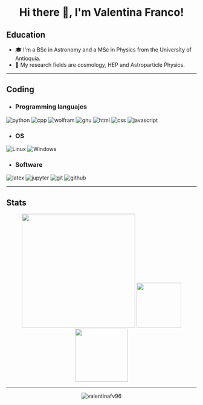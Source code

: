 <h1 align='center'>Hi there 👋, I'm Valentina Franco!</h1>

## Education

- :mortar_board: I'm a BSc in Astronomy and a MSc in Physics from the University of Antioquia.
- :milky_way: My research fields are cosmology, HEP and Astroparticle Physics.

---

## Coding

* ### Programming languajes

![python](https://img.shields.io/badge/Python-blue?style=flat&logo=python&logoColor=white&color=%233776AB)
![cpp](https://img.shields.io/badge/C%2B%2B-blue?style=flat&logo=cplusplus&logoColor=white&color=%2300599C)
![wolfram](https://img.shields.io/badge/Wolfram%20Mathematica-red?style=flat&logo=wolframmathematica&logoColor=white&color=%23DD1100)
![gnu](https://img.shields.io/badge/GNU%20Bash-green?style=flat&logo=gnubash&logoColor=white&color=%234EAA25)
![html](https://img.shields.io/badge/HTML-orange?style=flat&logo=html5&logoColor=white&color=%23E34F26)
![css](https://img.shields.io/badge/CSS-blue?style=flat&logo=css3&logoColor=white&color=%231572B6)
![javascript](https://img.shields.io/badge/JavaScript-yellow?style=flat&logo=javascript&logoColor=black&color=%23F7DF1E)

* ### OS

![Linux](https://img.shields.io/badge/Linux-Ubuntu-red?style=flat&logo=linux&logoColor=white&label=Linux&labelColor=%23FCC624&color=%23E95420
)
![Windows](https://img.shields.io/badge/Windows-blue?style=flat&logo=windows10&logoColor=white&color=%230078D6)

* ### Software

![latex](https://img.shields.io/badge/LaTeX-blue?style=flat&logo=latex&logoColor=white&color=%23008080
)
![jupyter](https://img.shields.io/badge/Jupyter-blue?style=flat&logo=jupyter&logoColor=white&color=%23F37626
)
![git](https://img.shields.io/badge/Git-orange?style=flat&logo=git&logoColor=white&color=%23F05032
)
![github](https://img.shields.io/badge/GitHub-gray?style=flat&logo=github&logoColor=white&color=%23181717
)

---

## Stats

<p align="center">
    <img src="https://github-readme-streak-stats.herokuapp.com?user=valentinafv96&theme=tokyonight&hide_border=true" width="300">
    <img src="https://github-readme-stats.vercel.app/api?username=valentinafv96&show_icons=true&theme=tokyonight" height="118">
    <img src="https://github-readme-stats.vercel.app/api/top-langs/?username=valentinafv96&layout=compact&theme=tokyonight" height="140">   
</p>


---

<center><img src="https://komarev.com/ghpvc/?username=valentinafv96&abbreviated=true" alt="valentinafv96"></center>



<!--
**valentinafv96/valentinafv96** is a ✨ _special_ ✨ repository because its `README.md` (this file) appears on your GitHub profile.

Here are some ideas to get you started:

- 🔭 I’m currently working on ...
- 🌱 I’m currently learning ...
- 👯 I’m looking to collaborate on ...
- 🤔 I’m looking for help with ...
- 💬 Ask me about ...
- 📫 How to reach me: ...
- 😄 Pronouns: ...
- ⚡ Fun fact: ...
-->
